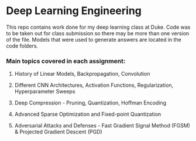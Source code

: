 # Deep Learning Engineering

This repo contains work done for my deep learning class at Duke. Code was to be taken out for class submission so there may be more than one version of the file. 
Models that were used to generate answers are located in the code folders.

### Main topics covered in each assignment:

1. History of Linear Models, Backpropagation, Convolution
 
2. Different CNN Architectures, Activation Functions, Regularization, Hyperparameter Sweeps

3. Deep Compression - Pruning, Quantization, Hoffman Encoding

4. Advanced Sparse Optimization and Fixed-point Quantization

5. Adversarial Attacks and Defenses - Fast Gradient Signal Method (FGSM) & Projected Gradient Descent (PGD)
